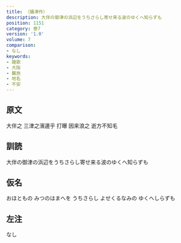 ```yaml
---
title: （攝津作）
description: 大伴の御津の浜辺をうちさらし寄せ来る波のゆくへ知らずも
position: 1151
category: 巻7
version: '1.0'
volume: 7
comparison:
- なし
keywords:
- 雑歌
- 大阪
- 羈旅
- 地名
- 不安
---
```


## 原文

大伴之 三津之濱邊乎 打曝 因来浪之 逝方不知毛

## 訓読

大伴の御津の浜辺をうちさらし寄せ来る波のゆくへ知らずも

## 仮名

おほともの みつのはまへを うちさらし よせくるなみの ゆくへしらずも

## 左注

なし
